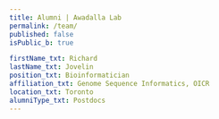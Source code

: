 ```yaml
---
title: Alumni | Awadalla Lab
permalink: /team/
published: false
isPublic_b: true

firstName_txt: Richard
lastName_txt: Jovelin 
position_txt: Bioinformatician
affiliation_txt: Genome Sequence Informatics, OICR
location_txt: Toronto
alumniType_txt: Postdocs
---
```

